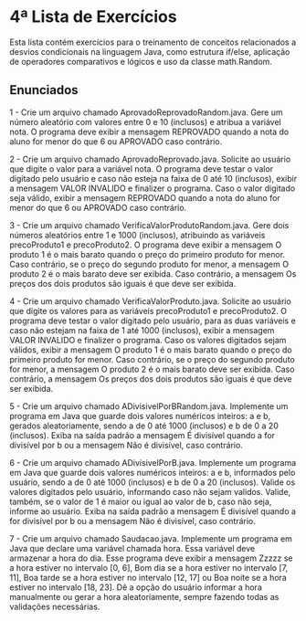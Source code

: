 # 4ª Lista de Exercícios
Esta lista contém exercícios para o treinamento de conceitos relacionados a desvios condicionais na linguagem Java, como estrutura if/else, aplicação de operadores comparativos e lógicos e uso da classe math.Random.
## Enunciados
1 - Crie um arquivo chamado AprovadoReprovadoRandom.java. Gere um número aleatório com valores entre 0 e 10 (inclusos) e atribua a variável nota. O programa deve exibir a mensagem REPROVADO quando a nota do aluno for menor do que 6 ou APROVADO caso contrário.

2 - Crie um arquivo chamado AprovadoReprovado.java. Solicite ao usuário que digite o valor para a variável nota. O programa deve testar o valor digitado pelo usuário e caso não esteja na faixa de 0 até 10 (inclusos), exibir a mensagem VALOR INVALIDO e finalizer o programa. Caso o valor digitado seja válido, exibir a mensagem REPROVADO quando a nota do aluno for menor do que 6 ou APROVADO caso contrário.

3 - Crie um arquivo chamado VerificaValorProdutoRandom.java. Gere dois números aleatórios entre 1 e 1000 (inclusos), atribuindo as variáveis precoProduto1 e precoProduto2. O programa deve exibir a mensagem O produto 1 é o mais barato quando o preço do primeiro produto for menor. Caso contrário, se o preço do segundo produto for menor, a mensagem O produto 2 é o mais barato deve ser exibida. Caso contrário, a mensagem Os preços dos dois produtos são iguais é que deve ser exibida.

4 - Crie um arquivo chamado VerificaValorProduto.java. Solicite ao usuário que digite os valores para as variáveis precoProduto1 e precoProduto2. O programa deve testar o valor digitado pelo usuário, para as duas variáveis e caso não estejam na faixa de 1 até 1000 (inclusos), exibir a mensagem VALOR INVALIDO e finalizer o programa. Caso os valores digitados sejam válidos, exibir a mensagem O produto 1 é o mais barato quando o preço do primeiro produto for menor. Caso contrário, se o preço do segundo produto for menor, a mensagem O produto 2 é o mais barato deve ser exibida. Caso contrário, a mensagem Os preços dos dois produtos são iguais é que deve ser exibida.

5 - Crie um arquivo chamado ADivisivelPorBRandom.java. Implemente um programa em Java que guarde dois valores numéricos inteiros: a e b, gerados aleatoriamente, sendo a de 0 até 1000 (inclusos) e b de 0 a 20 (inclusos). Exiba na saída padrão a mensagem É divisível quando a for divisível por b ou a mensagem Não é divisível, caso contrário.

6 - Crie um arquivo chamado ADivisivelPorB.java. Implemente um programa em Java que guarde dois valores numéricos inteiros: a e b, informados pelo usuário, sendo a de 0 até 1000 (inclusos) e b de 0 a 20 (inclusos). Valide os valores digitados pelo usuário, informando caso não sejam validos. Valide, também, se o valor de 1 é maior ou igual ao valor de b, caso não seja, informe ao usuário. Exiba na saída padrão a mensagem É divisível quando a for divisível por b ou a mensagem Não é divisível, caso contrário.

7 - Crie um arquivo chamado Saudacao.java. Implemente um programa em Java que declare uma variável chamada hora. Essa variável deve armazenar a hora do dia. Esse programa deve exibir a mensagem Zzzzz se a hora estiver no intervalo [0, 6], Bom dia se a hora estiver no intervalo [7, 11], Boa tarde se a hora estiver no intervalo [12, 17] ou Boa noite se a hora estiver no intervalo [18, 23]. Dê a opção do usuário informar a hora manualmente ou gerar a hora aleatoriamente, sempre fazendo todas as validações necessárias.
